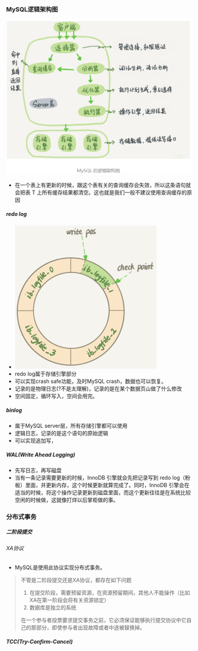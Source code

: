 ### MySQL逻辑架构图

<img src="assets/image-20201006233445715.png" alt="image-20201006233445715" style="zoom:80%;" />

- 在一个表上有更新的时候，跟这个表有关的查询缓存会失效，所以这条语句就会把表 T 上所有缓存结果都清空。这也就是我们一般不建议使用查询缓存的原因

##### redo log

- ![image-20201006234141868](assets/image-20201006234141868.png)
- redo log属于存储引擎部分
- 可以实现crash safe功能，及时MySQL crash，数据也可以恢复。
- 记录的是物理日志(?不是太理解)，记录的是在某个数据页山做了什么修改
- 空间固定，循环写入，空间会用完。

##### binlog

- 属于MySQL server层，所有存储引擎都可以使用
- 逻辑日志，记录的是这个语句的原始逻辑
- 可以实现追加写，

##### WAL(Write Ahead Logging)

- 先写日志，再写磁盘
- 当有一条记录需要更新的时候，InnoDB 引擎就会先把记录写到 redo log（粉板）里面，并更新内存，这个时候更新就算完成了。同时，InnoDB 引擎会在适当的时候，将这个操作记录更新到磁盘里面，而这个更新往往是在系统比较空闲的时候做，这就像打烊以后掌柜做的事。

### 分布式事务

##### 二阶段提交

###### XA协议

- MySQL是使用此协议实现分布式事务。

> 不管是二阶段提交还是XA协议，都存在如下问题
> 
> 1. 在提交阶段，需要预留资源，在资源预留期间，其他人不能操作（比如XA在第一阶段会将有关资源锁定）
> 2. 数据库是独立的系统
> 
> 在一个参与者投票要求提交事务之前，它必须保证能够执行提交协议中它自己的那部分，即使参与者出现故障或者中途被替换掉。

##### TCC(Try-Confirm-Cancel)
